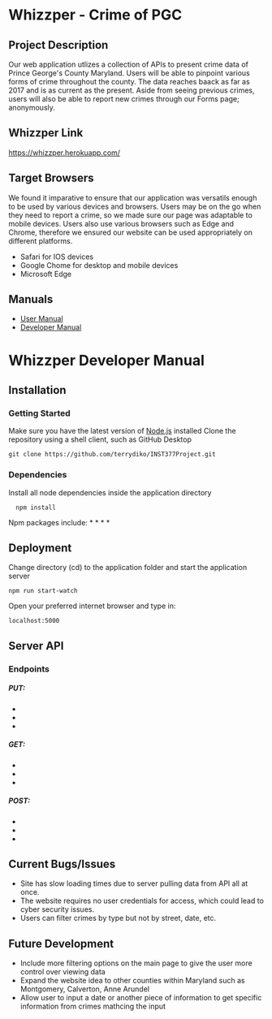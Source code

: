 # Whizzper - Crime of PGC

## Project Description
Our web application utlizes a collection of APIs to present crime data of Prince George's County Maryland. Users will be able to pinpoint various forms of crime throughout the county. The data reaches baack as far as 2017 and is as current as the present. Aside from seeing previous crimes, users will also be able to report new crimes through our Forms page; anonymously. 

## Whizzper Link
https://whizzper.herokuapp.com/

## Target Browsers
We found it imparative to ensure that our application was versatils enough to be used by various devices and browsers. Users may be on the go when they need to report a crime, so we made sure our page was adaptable to mobile devices. Users also use various browsers such as Edge and Chrome, therefore we ensured our website can be used appropriately on different platforms.
  * Safari for IOS devices
  * Google Chome for desktop and mobile devices
  * Microsoft Edge

## Manuals
* [User Manual](user.md)
* [Developer Manual](developer.md)

# Whizzper Developer Manual

## Installation
### Getting Started
Make sure you have the latest version of [Node.js](https://nodejs.org/en/download/) installed
Clone the repository using a shell client, such as GitHub Desktop
```github
git clone https://github.com/terrydiko/INST377Project.git
```

### Dependencies
Install all node dependencies inside the application directory
```github
  npm install
 ```
 
Npm packages include:
  * 
  * 
  * 
  * 
  
## Deployment
Change directory (cd) to the application folder and start the application server
```github
npm run start-watch
```
Open your preferred internet browser and type in:
```github
localhost:5000
```

## Server API

### Endpoints

##### PUT:
  * 
  * 
  * 
##### GET:
  * 
  * 
  * 
##### POST:
  * 
  * 
  * 

## Current Bugs/Issues
 * Site has slow loading times due to server pulling data from API all at once. 
 * The website requires no user credentials for access, which could lead to cyber security issues.
 * Users can filter crimes by type but not by street, date, etc.

## Future Development
 * Include more filtering options on the main page to give the user more control over viewing data
 * Expand the website idea to other counties within Maryland such as Montgomery, Calverton, Anne Arundel
 * Allow user to input a date or another piece of information to get specific information from crimes mathcing      the input
